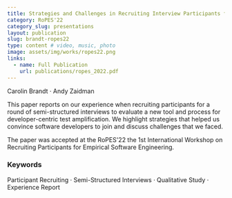 ```yaml
---
title: Strategies and Challenges in Recruiting Interview Participants for a Qualitative Evaluation
category: RoPES'22
category_slug: presentations
layout: publication
slug: brandt-ropes22
type: content # video, music, photo
image: assets/img/works/ropes22.png
links:
  - name: Full Publication
    url: publications/ropes_2022.pdf
---
```


Carolin Brandt · Andy Zaidman

This paper reports on our experience when recruiting participants for a round of semi-structured interviews to evaluate a new tool and process for developer-centric test amplification. We highlight strategies that helped us convince software developers to join and discuss challenges that we faced.

The paper was accepted at the RoPES'22 the 1st International Workshop on Recruiting Participants for Empirical Software Engineering.

### Keywords
Participant Recruiting · Semi-Structured Interviews · Qualitative Study · Experience Report
